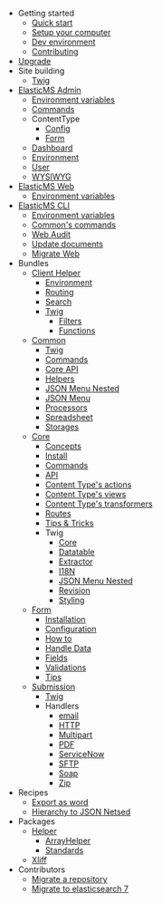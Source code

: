- Getting started
  - [Quick start](/getting-started/quick-start.md)
  - [Setup your computer](/getting-started/local-dev.md)
  - [Dev environment](/getting-started/dev-env.md)
  - [Contributing](/getting-started/contributing.md)
- [Upgrade](/upgrade.md)
- Site building
  - [Twig](/site-building/twig.md)
- [ElasticMS Admin](/elasticms-admin/index.md)
  - [Environment variables](/elasticms-admin/environment-variables.md)
  - [Commands](/elasticms-admin/commands/commands.md)
  - ContentType
    - [Config](/elasticms-admin/contentType/contentType.md)
    - [Form](/elasticms-admin/contentType/form.md)
  - [Dashboard](/elasticms-admin/dashboard/dashboard.md)
  - [Environment](/elasticms-admin/environment/environment.md)
  - [User](/elasticms-admin/user/user.md)
  - [WYSIWYG](/elasticms-admin/wysiwyg/wysiwyg.md)
- [ElasticMS Web](/elasticms-web/index.md)
  - [Environment variables](/elasticms-web/parameters.md)
- [ElasticMS CLI](/elasticms-cli/index.md)
  - [Environment variables](/elasticms-cli/parameters.md)
  - [Common's commands](/elasticms-cli/commands.md)
  - [Web Audit](/elasticms-cli/audit.md)
  - [Update documents](/elasticms-cli/documents.md)
  - [Migrate Web](/elasticms-cli/migrate-web.md)
- Bundles
  - [Client Helper](/dev/client-helper-bundle/index.md)
    - [Environment](/dev/client-helper-bundle/environment.md)
    - [Routing](/dev/client-helper-bundle/routing.md)
    - [Search](/dev/client-helper-bundle/search.md)
    - [Twig](/dev/client-helper-bundle/twig.md)
      - [Filters](/dev/client-helper-bundle/Twig/filters.md)
      - [Functions](/dev/client-helper-bundle/Twig/functions.md)
  - [Common](/dev/common-bundle/index.md)
    - [Twig](/dev/common-bundle/twig.md)
    - [Commands](/dev/common-bundle/commands.md)
    - [Core API](/dev/common-bundle/core-api.md)
    - [Helpers](/dev/common-bundle/helpers.md)
    - [JSON Menu Nested](/dev/common-bundle/json-menu-nested.md)
    - [JSON Menu](/dev/common-bundle/json-menu.md)
    - [Processors](/dev/common-bundle/processors.md)
    - [Spreadsheet](/dev/common-bundle/spreadsheet.md)
    - [Storages](/dev/common-bundle/storages.md)
  - [Core](/dev/core-bundle/index.md)
    - [Concepts](/dev/core-bundle/elasticms.md)
    - [Install](/dev/core-bundle/install.md)
    - [Commands](/dev/core-bundle/commands.md)
    - [API](/dev/core-bundle/api.md)
    - [Content Type's actions](/dev/core-bundle/content-types/actions.md)
    - [Content Type's views](/dev/core-bundle/content-types/views.md)
    - [Content Type's transformers](/dev/core-bundle/content-types/transformers.md)
    - [Routes](/dev/core-bundle/routes.md)
    - [Tips & Tricks](/dev/core-bundle/tricks.md)
    - Twig
      - [Core](/dev/core-bundle/twig/core.md)
      - [Datatable](/dev/core-bundle/twig/datatable.md)
      - [Extractor](/dev/core-bundle/twig/extractor.md)
      - [I18N](/dev/core-bundle/twig/i18n.md)
      - [JSON Menu Nested](/dev/core-bundle/twig/json-menu-nested.md)
      - [Revision](/dev/core-bundle/twig/revision.md)
      - [Styling](/dev/core-bundle/twig/styling.md)
  - [Form](/dev/form-bundle/index.md)
    - [Installation](/dev/form-bundle/install.md)
    - [Configuration](/dev/form-bundle/config.md)
    - [How to](/dev/form-bundle/example.md)
    - [Handle Data](/dev/form-bundle/handlers.md)
    - [Fields](/dev/form-bundle/fields.md)
    - [Validations](/dev/form-bundle/validations.md)
    - [Tips](/dev/form-bundle/tips.md)
  - [Submission](/dev/submission-bundle/index.md)
    - [Twig](/dev/submission-bundle/twig.md)
    - Handlers
      - [email](/dev/submission-bundle/handlers/email.md)
      - [HTTP](/dev/submission-bundle/handlers/http.md)
      - [Multipart](/dev/submission-bundle/handlers/multipart.md)
      - [PDF](/dev/submission-bundle/handlers/pdf.md)
      - [ServiceNow](/dev/submission-bundle/handlers/service-now.md)
      - [SFTP](/dev/submission-bundle/handlers/sftp.md)
      - [Soap](/dev/submission-bundle/handlers/soap.md)
      - [Zip](/dev/submission-bundle/handlers/zip.md)
- Recipes
  - [Export as word](/recipes/export-as-word.md)
  - [Hierarchy to JSON Netsed](/recipes/hierarchy-to-json-netsed.md)
- Packages
  - [Helper](/dev/helpers/index.md)
    - [ArrayHelper](/dev/helpers/array-helper.md)
    - [Standards](/dev/helpers/standard.md)
  - [Xliff](/dev/xliff/index.md)
- Contributors
  - [Migrate a repository](/maintainers/migrate-repo.md)
  - [Migrate to elasticsearch 7](/maintainers/migrade-to-es7.md)

